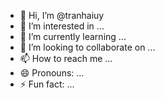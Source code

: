 - 👋 Hi, I’m @tranhaiuy
- 👀 I’m interested in ...
- 🌱 I’m currently learning ...
- 💞️ I’m looking to collaborate on ...
- 📫 How to reach me ...
- 😄 Pronouns: ...
- ⚡ Fun fact: ...

<!---
tranhaiuy/tranhaiuy is a ✨ special ✨ repository because its `README.md` (this file) appears on your GitHub profile.
You can click the Preview link to take a look at your changes.
--->
